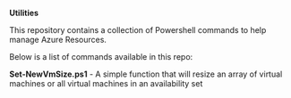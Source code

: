 **Utilities** 

This repository contains a collection of Powershell commands to help manage Azure Resources.

Below is a list of commands available in this repo: 

**Set-NewVmSize.ps1** - A simple function that will resize an array of virtual machines or all virtual machines in an availability set
